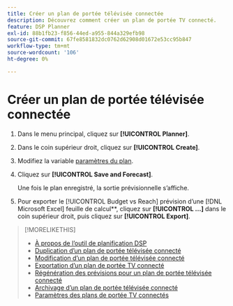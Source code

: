 ```yaml
---
title: Créer un plan de portée télévisée connectée
description: Découvrez comment créer un plan de portée TV connecté.
feature: DSP Planner
exl-id: 88b1fb23-f856-44ed-a955-844a329efb98
source-git-commit: 67fe8581832dc0762d62908d01672e53cc95b847
workflow-type: tm+mt
source-wordcount: '106'
ht-degree: 0%

---
```


# Créer un plan de portée télévisée connectée

1. Dans le menu principal, cliquez sur **[!UICONTROL Planner]**.

1. Dans le coin supérieur droit, cliquez sur **[!UICONTROL Create]**.

1. Modifiez la variable [paramètres du plan](planner-settings.md).

1. Cliquez sur **[!UICONTROL Save and Forecast]**.

   Une fois le plan enregistré, la sortie prévisionnelle s’affiche.

1. Pour exporter le [!UICONTROL Budget vs Reach] prévision d’une [!DNL Microsoft Excel] feuille de calcul**, cliquez sur **[!UICONTROL ...]** dans le coin supérieur droit, puis cliquez sur **[!UICONTROL Export]**.

>[!MORELIKETHIS]
>
>* [À propos de l’outil de planification DSP](planner-about.md)
>* [Duplication d’un plan de portée télévisée connecté](planner-duplicate.md)
>* [Modification d’un plan de portée télévisée connecté](planner-edit.md)
>* [Exportation d’un plan de portée TV connecté](planner-export.md)
>* [Régénération des prévisions pour un plan de portée télévisée connecté](planner-forecast.md)
>* [Archivage d’un plan de portée télévisée connecté](planner-archive.md)
>* [Paramètres des plans de portée TV connectés](planner-settings.md)
